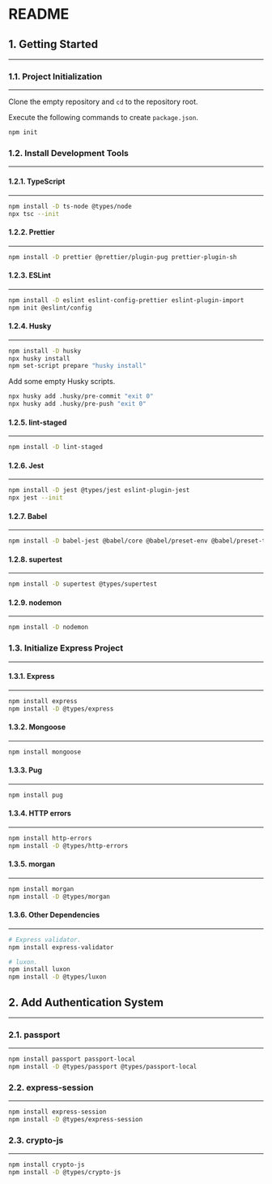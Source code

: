 # README

## 1. Getting Started

---

### 1.1. Project Initialization

---

Clone the empty repository and `cd` to the repository root.

Execute the following commands to create `package.json`.

```bash
npm init
```

### 1.2. Install Development Tools

---

#### 1.2.1. TypeScript

---

```bash
npm install -D ts-node @types/node
npx tsc --init
```

#### 1.2.2. Prettier

---

```bash
npm install -D prettier @prettier/plugin-pug prettier-plugin-sh
```

#### 1.2.3. ESLint

---

```bash
npm install -D eslint eslint-config-prettier eslint-plugin-import
npm init @eslint/config
```

#### 1.2.4. Husky

---

```bash
npm install -D husky
npx husky install
npm set-script prepare "husky install"
```

Add some empty Husky scripts.

```bash
npx husky add .husky/pre-commit "exit 0"
npx husky add .husky/pre-push "exit 0"
```

#### 1.2.5. lint-staged

---

```bash
npm install -D lint-staged
```

#### 1.2.6. Jest

---

```bash
npm install -D jest @types/jest eslint-plugin-jest
npx jest --init
```

#### 1.2.7. Babel

---

```bash
npm install -D babel-jest @babel/core @babel/preset-env @babel/preset-typescript
```

#### 1.2.8. supertest

---

```bash
npm install -D supertest @types/supertest
```

#### 1.2.9. nodemon

---

```bash
npm install -D nodemon
```

### 1.3. Initialize Express Project

---

#### 1.3.1. Express

---

```bash
npm install express
npm install -D @types/express
```

#### 1.3.2. Mongoose

---

```bash
npm install mongoose
```

#### 1.3.3. Pug

---

```bash
npm install pug
```

#### 1.3.4. HTTP errors

---

```bash
npm install http-errors
npm install -D @types/http-errors
```

#### 1.3.5. morgan

---

```bash
npm install morgan
npm install -D @types/morgan
```

#### 1.3.6. Other Dependencies

---

```bash
# Express validator.
npm install express-validator

# luxon.
npm install luxon
npm install -D @types/luxon
```

## 2. Add Authentication System

---

### 2.1. passport

---

```bash
npm install passport passport-local
npm install -D @types/passport @types/passport-local
```

### 2.2. express-session

---

```bash
npm install express-session
npm install -D @types/express-session
```

### 2.3. crypto-js

---

```bash
npm install crypto-js
npm install -D @types/crypto-js
```
